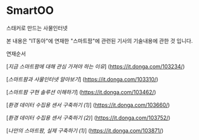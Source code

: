 # SmartOO
스태커로 만드는 사물인터넷

본 내용은 "IT동아"에 연재한 "스마트팜"에 관련된 기사의 기술내용에 관한 것 입니다.

연재순서

[*지금 스마트팜에 대해 관심 가져야 하는 이유*] (https://it.donga.com/103234/)

[*스마트팜과 사물인터넷 알아보기*] (https://it.donga.com/103310/)

[*스마트팜 구현 솔루션 이해하기*] (https://it.donga.com/103462/)

[*환경 데이터 수집용 센서 구축하기 (1)*]  (https://it.donga.com/103660/)

[*환경 데이터 수집용 센서 구축하기 (2)*] (https://it.donga.com/103752/)

[*나만의 스마트팜, 실제 구축하기 (1)*] (https://it.donga.com/103871/)